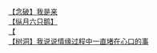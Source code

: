 [【念破】我是来](http://tieba.baidu.com/p/3167529739?see_lz=1&pn=)   
[【纵月六只鹅】](http://tieba.baidu.com/p/3168807793?see_lz=1&pn=)   
[【](http://tieba.baidu.com/p/3169078272?see_lz=1&pn=)   
[【树洞】我说说情缘过程中一直堵在心口的事](http://tieba.baidu.com/p/3168028771?see_lz=1&pn=)   
